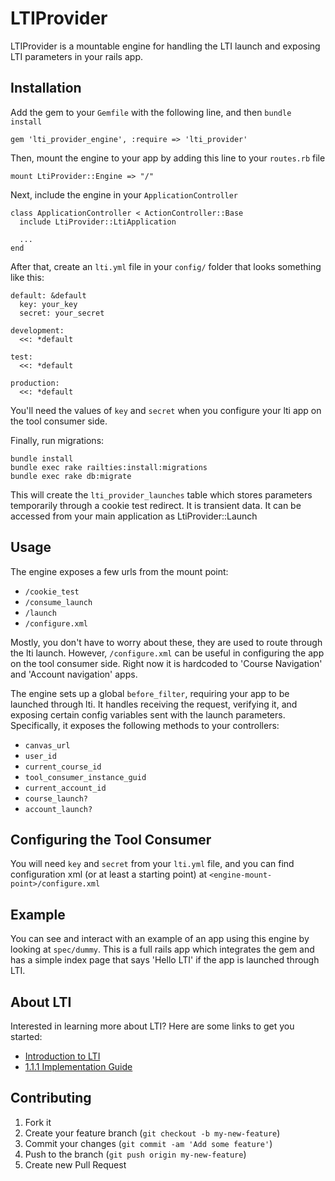 # LTIProvider

LTIProvider is a mountable engine for handling the LTI launch and exposing LTI
parameters in your rails app.

## Installation

Add the gem to your `Gemfile` with the following line, and then `bundle install`

```
gem 'lti_provider_engine', :require => 'lti_provider'
```

Then, mount the engine to your app by adding this line to your `routes.rb` file

```
mount LtiProvider::Engine => "/"
```

Next, include the engine in your `ApplicationController`

```
class ApplicationController < ActionController::Base
  include LtiProvider::LtiApplication
  
  ...
end
```

After that, create an `lti.yml` file in your `config/` folder that looks something
like this:

```
default: &default
  key: your_key
  secret: your_secret

development:
  <<: *default

test:
  <<: *default

production:
  <<: *default
```

You'll need the values of `key` and `secret` when you configure your lti app on
the tool consumer side.

Finally, run migrations:

```
bundle install
bundle exec rake railties:install:migrations
bundle exec rake db:migrate
```

This will create the `lti_provider_launches` table which stores parameters
temporarily through a cookie test redirect.  It is transient data.  It can be
accessed from your main application as LtiProvider::Launch

## Usage

The engine exposes a few urls from the mount point:

  * `/cookie_test`
  * `/consume_launch`
  * `/launch`
  * `/configure.xml`

Mostly, you don't have to worry about these, they are used to route through the
lti launch.  However, `/configure.xml` can be useful in configuring the app on
the tool consumer side.  Right now it is hardcoded to 'Course Navigation' and
'Account navigation' apps.

The engine sets up a global `before_filter`, requiring your app to be launched
through lti.  It handles receiving the request, verifying it, and exposing
certain config variables sent with the launch parameters. Specifically, it
exposes the following methods to your controllers:

  * `canvas_url`
  * `user_id`
  * `current_course_id`
  * `tool_consumer_instance_guid`
  * `current_account_id`
  * `course_launch?`
  * `account_launch?`

## Configuring the Tool Consumer

You will need `key` and `secret` from your `lti.yml` file, and you can find
configuration xml (or at least a starting point) at
`<engine-mount-point>/configure.xml`

## Example

You can see and interact with an example of an app using this engine by looking
at `spec/dummy`.  This is a full rails app which integrates the gem and has
a simple index page that says 'Hello LTI' if the app is launched through LTI.

## About LTI

Interested in learning more about LTI? Here are some links to get you started:

  * [Introduction to LTI](http://www.imsglobal.org/toolsinteroperability2.cfm)
  * [1.1.1 Implementation Guide](http://www.imsglobal.org/LTI/v1p1p1/ltiIMGv1p1p1.html)

## Contributing

1. Fork it
2. Create your feature branch (`git checkout -b my-new-feature`)
3. Commit your changes (`git commit -am 'Add some feature'`)
4. Push to the branch (`git push origin my-new-feature`)
5. Create new Pull Request
